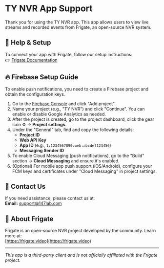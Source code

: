 # TY NVR App Support

Thank you for using the TY NVR app. This app allows users to view live streams and recorded events from Frigate, an open-source NVR system.

## 📘 Help & Setup

To connect your app with Frigate, follow our setup instructions:  
👉 [Frigate Documentation](https://docs.frigate.video/)

## 🔥 Firebase Setup Guide

To enable push notifications, you need to create a Firebase project and obtain the configuration keys.

1. Go to the [Firebase Console](https://console.firebase.google.com/) and click "Add project".
2. Name your project (e.g., "TY NVR") and click "Continue". You can enable or disable Google Analytics as needed.
3. After the project is created, go to the project dashboard, click the gear icon ⚙️ → **Project settings**.
4. Under the "General" tab, find and copy the following details:
   - **Project ID**
   - **Web API Key**
   - **App ID** (e.g., `1:1234567890:web:abcdef123456`)
   - **Messaging Sender ID**
5. To enable Cloud Messaging (push notifications), go to the "Build" section → **Cloud Messaging** and ensure it's enabled.
6. (Optional) For mobile app push support (iOS/Android), configure your FCM keys and certificates under "Cloud Messaging" in project settings.

## 💬 Contact Us

If you need assistance, please contact us at:  
**Email:** [support@147lab.com](mailto:support@147lab.com)

## 🔗 About Frigate

Frigate is an open-source NVR project developed by the community. Learn more at:  
[https://frigate.video](https://frigate.video)

---

*This app is a third-party client and is not officially affiliated with the Frigate project.*
